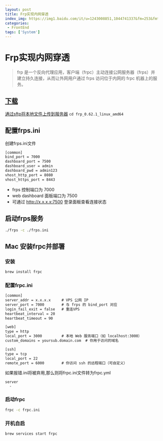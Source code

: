 ```yaml
---
layout: post
title: Frp实现内网穿透
index_img: https://img1.baidu.com/it/u=1243008851,1044741337&fm=253&fmt=auto&app=120&f=JPEG?w=593&h=332
categories:
 - FrontEnd
tags: ['System']
---
```


# Frp实现内网穿透
> frp 是一个反向代理应用，客户端（frpc）主动连接公网服务器（frps）并建立持久连接，从而让外网用户通过 frps 访问位于内网的 frpc 机器上的服务。

## [下载](https://github.com/fatedier/frp/releases)
[通过sftp将本地文件上传到服务器](/blog/FrontEnd/Network/Ubuntu/fileMove/)
`cd frp_0.62.1_linux_amd64`

## 配置frps.ini
创建frps.ini文件
```txt
[common]
bind_port = 7000
dashboard_port = 7500
dashboard_user = admin
dashboard_pwd = admin123
vhost_http_port = 8080
vhost_https_port = 8443
```
 - frps 控制端口为 7000
 - web dashboard 面板端口为 7500
 - 可通过 http://x.x.x.x:7500 登录面板查看连接状态

## 启动frps服务
```bash
./frps -c ./frps.ini
```


## Mac 安装frpc并部署

### 安装
```bash
brew install frpc
```

### 配置frpc.ini
```txt
[common]
server_addr = x.x.x.x     # VPS 公网 IP
server_port = 7000        # 与 frps 的 bind_port 对应
login_fail_exit = false   # 重连VPS
heartbeat_interval = 20
heartbeat_timeout = 90

[web]
type = http
local_port = 3000         # 本地 Web 服务端口（如 localhost:3000）
custom_domains = yoursub.domain.com  # 你用于访问的域名

[ssh]
type = tcp
local_port = 22
remote_port = 6000        # 你访问 ssh 的远程端口（可自定义）

```
如果报错.ini将被弃用,那么则将frpc.ini文件转为frpc.yml
```yrml
server
  - 
```

### 启动frpc
```bash
frpc -c frpc.ini
```

### 开机自启
```bash
brew services start frpc
```
